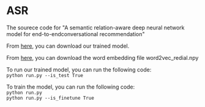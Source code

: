 # ASR
The sourece code for "A semantic relation-aware deep neural network model for end-to-endconversational recommendation"  

From [here](https://drive.google.com/file/d/1YeQUl3dCt84iFik4SBptzZyNGtZC87_V/view?usp=share_link), you can download our trained model.  

From [here](https://drive.google.com/file/d/1BzwGgbUBilaEZXAu7e1SlvxSwcAfVe2w/view), you can download the word embedding file word2vec_redial.npy  

To run our trained model, you can run the following code:  
`python run.py --is_test True`  

To train the model, you can run the following code:  
`python run.py`  
`python run.py --is_finetune True`  
